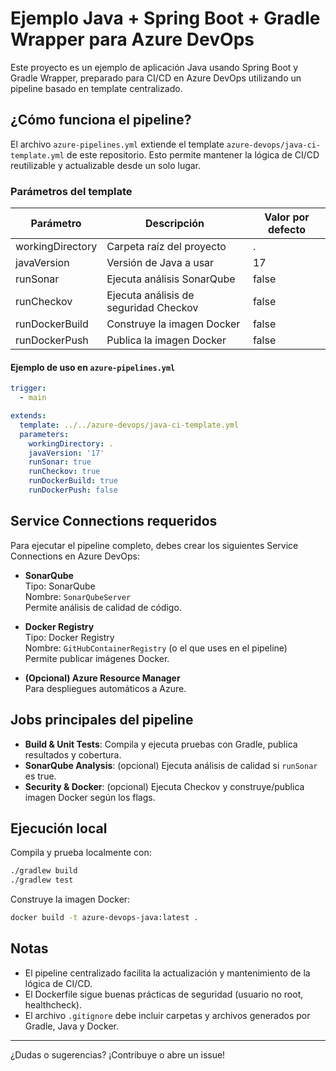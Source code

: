 # Ejemplo Java + Spring Boot + Gradle Wrapper para Azure DevOps

Este proyecto es un ejemplo de aplicación Java usando Spring Boot y Gradle Wrapper, preparado para CI/CD en Azure DevOps utilizando un pipeline basado en template centralizado.

## ¿Cómo funciona el pipeline?

El archivo `azure-pipelines.yml` extiende el template `azure-devops/java-ci-template.yml` de este repositorio. Esto permite mantener la lógica de CI/CD reutilizable y actualizable desde un solo lugar.

### Parámetros del template

| Parámetro         | Descripción                                   | Valor por defecto |
|-------------------|-----------------------------------------------|-------------------|
| workingDirectory  | Carpeta raíz del proyecto                     | .                 |
| javaVersion       | Versión de Java a usar                        | 17                |
| runSonar          | Ejecuta análisis SonarQube                    | false             |
| runCheckov        | Ejecuta análisis de seguridad Checkov         | false             |
| runDockerBuild    | Construye la imagen Docker                    | false             |
| runDockerPush     | Publica la imagen Docker                      | false             |

#### Ejemplo de uso en `azure-pipelines.yml`

```yaml
trigger:
  - main

extends:
  template: ../../azure-devops/java-ci-template.yml
  parameters:
    workingDirectory: .
    javaVersion: '17'
    runSonar: true
    runCheckov: true
    runDockerBuild: true
    runDockerPush: false
```

## Service Connections requeridos

Para ejecutar el pipeline completo, debes crear los siguientes Service Connections en Azure DevOps:

- **SonarQube**  
  Tipo: SonarQube  
  Nombre: `SonarQubeServer`  
  Permite análisis de calidad de código.

- **Docker Registry**  
  Tipo: Docker Registry  
  Nombre: `GitHubContainerRegistry` (o el que uses en el pipeline)  
  Permite publicar imágenes Docker.

- **(Opcional) Azure Resource Manager**  
  Para despliegues automáticos a Azure.

## Jobs principales del pipeline

- **Build & Unit Tests**: Compila y ejecuta pruebas con Gradle, publica resultados y cobertura.
- **SonarQube Analysis**: (opcional) Ejecuta análisis de calidad si `runSonar` es true.
- **Security & Docker**: (opcional) Ejecuta Checkov y construye/publica imagen Docker según los flags.

## Ejecución local

Compila y prueba localmente con:

```sh
./gradlew build
./gradlew test
```

Construye la imagen Docker:

```sh
docker build -t azure-devops-java:latest .
```

## Notas

- El pipeline centralizado facilita la actualización y mantenimiento de la lógica de CI/CD.
- El Dockerfile sigue buenas prácticas de seguridad (usuario no root, healthcheck).
- El archivo `.gitignore` debe incluir carpetas y archivos generados por Gradle, Java y Docker.

---

¿Dudas o sugerencias? ¡Contribuye o abre un issue!
